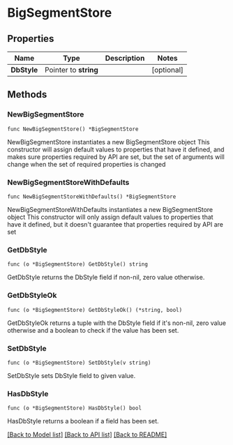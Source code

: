 # BigSegmentStore

## Properties

Name | Type | Description | Notes
------------ | ------------- | ------------- | -------------
**DbStyle** | Pointer to **string** |  | [optional] 

## Methods

### NewBigSegmentStore

`func NewBigSegmentStore() *BigSegmentStore`

NewBigSegmentStore instantiates a new BigSegmentStore object
This constructor will assign default values to properties that have it defined,
and makes sure properties required by API are set, but the set of arguments
will change when the set of required properties is changed

### NewBigSegmentStoreWithDefaults

`func NewBigSegmentStoreWithDefaults() *BigSegmentStore`

NewBigSegmentStoreWithDefaults instantiates a new BigSegmentStore object
This constructor will only assign default values to properties that have it defined,
but it doesn't guarantee that properties required by API are set

### GetDbStyle

`func (o *BigSegmentStore) GetDbStyle() string`

GetDbStyle returns the DbStyle field if non-nil, zero value otherwise.

### GetDbStyleOk

`func (o *BigSegmentStore) GetDbStyleOk() (*string, bool)`

GetDbStyleOk returns a tuple with the DbStyle field if it's non-nil, zero value otherwise
and a boolean to check if the value has been set.

### SetDbStyle

`func (o *BigSegmentStore) SetDbStyle(v string)`

SetDbStyle sets DbStyle field to given value.

### HasDbStyle

`func (o *BigSegmentStore) HasDbStyle() bool`

HasDbStyle returns a boolean if a field has been set.


[[Back to Model list]](../README.md#documentation-for-models) [[Back to API list]](../README.md#documentation-for-api-endpoints) [[Back to README]](../README.md)


